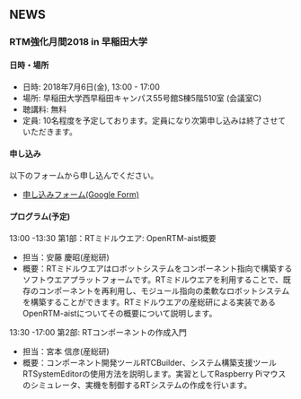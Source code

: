 ## NEWS

<a name="tutorial_waseda"></a>
### RTM強化月間2018 in 早稲田大学

#### 日時・場所
- 日時: 2018年7月6日(金), 13:00 - 17:00 
- 場所: 早稲田大学西早稲田キャンパス55号館S棟5階510室 (会議室C)
- 聴講料: 無料
- 定員: 10名程度を予定しております。定員になり次第申し込みは終了させていただきます。
#### 申し込み
以下のフォームから申し込んでください。
- [申し込みフォーム(Google Form)](https://goo.gl/forms/0H0lnVIiWMGMDSZx1)


#### プログラム(予定)
13:00 -13:30 第1部：RTミドルウエア: OpenRTM-aist概要 
- 担当：安藤 慶昭(産総研)
- 概要：RTミドルウエアはロボットシステムをコンポーネント指向で構築するソフトウエアプラットフォームです。RTミドルウエアを利用することで、既存のコンポーネントを再利用し、モジュール指向の柔軟なロボットシステムを構築することができます。RTミドルウエアの産総研による実装であるOpenRTM-aistについてその概要について説明します。

13:30 -17:00 第2部: RTコンポーネントの作成入門
- 担当：宮本 信彦(産総研)
- 概要：コンポーネント開発ツールRTCBuilder、システム構築支援ツールRTSystemEditorの使用方法を説明します。実習としてRaspberry Piマウスのシミュレータ、実機を制御するRTシステムの作成を行います。



